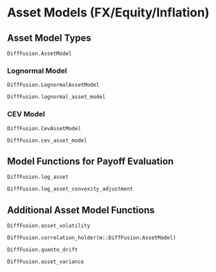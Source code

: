 # Asset Models (FX/Equity/Inflation)

## Asset Model Types

```@docs
DiffFusion.AssetModel
```

### Lognormal Model

```@docs
DiffFusion.LognormalAssetModel
```

```@docs
DiffFusion.lognormal_asset_model
```

### CEV Model

```@docs
DiffFusion.CevAssetModel
```

```@docs
DiffFusion.cev_asset_model
```

## Model Functions for Payoff Evaluation

```@docs
DiffFusion.log_asset
```

```@docs
DiffFusion.log_asset_convexity_adjustment
```

## Additional Asset Model Functions

```@docs
DiffFusion.asset_volatility
```

```@docs
DiffFusion.correlation_holder(m::DiffFusion.AssetModel)
```

```@docs
DiffFusion.quanto_drift
```

```@docs
DiffFusion.asset_variance
```

